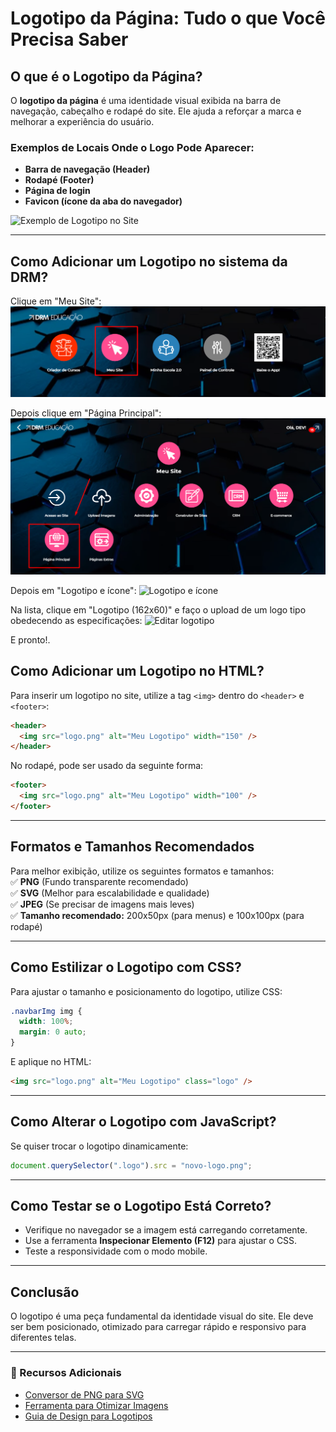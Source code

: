 # Logotipo da Página: Tudo o que Você Precisa Saber

## O que é o Logotipo da Página?

O **logotipo da página** é uma identidade visual exibida na barra de navegação, cabeçalho e rodapé do site. Ele ajuda a reforçar a marca e melhorar a experiência do usuário.

### Exemplos de Locais Onde o Logo Pode Aparecer:

- **Barra de navegação (Header)**
- **Rodapé (Footer)**
- **Página de login**
- **Favicon (ícone da aba do navegador)**

![Exemplo de Logotipo no Site](https://github.com/IsaiasSantanaDosSantos/Pre-delivery-checklist/blob/main/page-logotipo/image/logotipoExemple.png)

---

## Como Adicionar um Logotipo no sistema da DRM?

Clique em "Meu Site":
![Meu Site](https://github.com/IsaiasSantanaDosSantos/O-QUE-E-FAVICON/blob/main/page-favicon/image/meuSite.png)

Depois clique em "Página Principal":
![Página principal](https://github.com/IsaiasSantanaDosSantos/O-QUE-E-FAVICON/blob/main/page-favicon/image/mainPage.png)

Depois em "Logotipo e ícone":
![Logotipo e ícone](https://github.com/IsaiasSantanaDosSantos/Pre-delivery-checklist/blob/main/page-favicon/image/faviconDRM.png)

Na lista, clique em "Logotipo (162x60)" e faço o upload de um logo tipo obedecendo as especificações:
![Editar logotipo](https://github.com/IsaiasSantanaDosSantos/Pre-delivery-checklist/blob/main/page-logotipo/image/logotipoEdite.png)

E pronto!.

## Como Adicionar um Logotipo no HTML?

Para inserir um logotipo no site, utilize a tag `<img>` dentro do `<header>` e `<footer>`:

```html
<header>
  <img src="logo.png" alt="Meu Logotipo" width="150" />
</header>
```

No rodapé, pode ser usado da seguinte forma:

```html
<footer>
  <img src="logo.png" alt="Meu Logotipo" width="100" />
</footer>
```

---

## Formatos e Tamanhos Recomendados

Para melhor exibição, utilize os seguintes formatos e tamanhos:  
✅ **PNG** (Fundo transparente recomendado)  
✅ **SVG** (Melhor para escalabilidade e qualidade)  
✅ **JPEG** (Se precisar de imagens mais leves)  
✅ **Tamanho recomendado:** 200x50px (para menus) e 100x100px (para rodapé)

---

## Como Estilizar o Logotipo com CSS?

Para ajustar o tamanho e posicionamento do logotipo, utilize CSS:

```css
.navbarImg img {
  width: 100%;
  margin: 0 auto;
}
```

E aplique no HTML:

```html
<img src="logo.png" alt="Meu Logotipo" class="logo" />
```

---

## Como Alterar o Logotipo com JavaScript?

Se quiser trocar o logotipo dinamicamente:

```javascript
document.querySelector(".logo").src = "novo-logo.png";
```

---

## Como Testar se o Logotipo Está Correto?

- Verifique no navegador se a imagem está carregando corretamente.
- Use a ferramenta **Inspecionar Elemento (F12)** para ajustar o CSS.
- Teste a responsividade com o modo mobile.

---

## Conclusão

O logotipo é uma peça fundamental da identidade visual do site. Ele deve ser bem posicionado, otimizado para carregar rápido e responsivo para diferentes telas.

---

### 📌 Recursos Adicionais

- [Conversor de PNG para SVG](https://www.pngtosvg.com/)
- [Ferramenta para Otimizar Imagens](https://tinypng.com/)
- [Guia de Design para Logotipos](https://99designs.com/blog/tips/logo-design-tips/)
